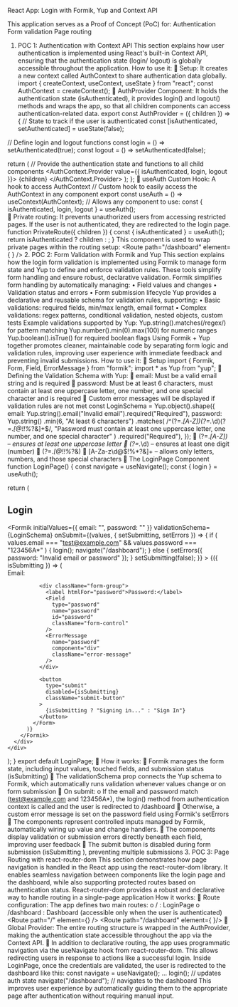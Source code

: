 React App: Login with Formik, Yup and Context API

This application serves as a Proof of Concept (PoC) for:
 	Authentication
 	Form validation
 	Page routing

1.	POC 1: Authentication with Context API
This section explains how user authentication is implemented using React's built-in Context API, ensuring that the authentication state (login/ logout) is globally accessible throughout the application. How to use it:
	Setup: It creates a new context called AuthContext to share authentication data globally.
import { createContext, useContext, useState } from "react";
const AuthContext = createContext(); 
	AuthProvider Component: It holds the authentication state (isAuthenticated), it provides login() and logout() methods and wraps the app, so that all children components can access authentication-related data.
export const AuthProvider = ({ children }) => {
  // State to track if the user is authenticated
  const [isAuthenticated, setAuthenticated] = useState(false);

  // Define login and logout functions
  const login = () => setAuthenticated(true); 
  const logout = () => setAuthenticated(false);

  return (
    // Provide the authentication state and functions to all child components
    <AuthContext.Provider value={{ isAuthenticated, login, logout }}>
      {children}
    </AuthContext.Provider>
  ); 
};
	useAuth Custom Hook: A hook to access AuthContext
// Custom hook to easily access the AuthContext in any component
export const useAuth = () => useContext(AuthContext);
// Allows any component to use:
const { isAuthenticated, login, logout } = useAuth();	
	Private routing: It prevents unauthorized users from accessing restricted pages. If the user is not authenticated, they are redirected to the login page.
function PrivateRoute({ children }) {
  const { isAuthenticated } = useAuth();
  return isAuthenticated ? children : <Navigate to="/" />;
}
This component is used to wrap private pages within the routing setup:
<Route
          path="/dashboard"
          element={
            <PrivateRoute>
              <Dashboard />
            </PrivateRoute>
          }
 />
2.	POC 2: Form Validation with Formik and Yup
This section explains how the login form validation is implemented using Formik to manage form state and Yup to define and enforce validation rules. These tools simplify form handling and ensure robust, declarative validation. Formik simplifies form handling by automatically managing:
•	Field values and changes
•	Validation status and errors
•	Form submission lifecycle
Yup provides a declarative and reusable schema for validation rules, supporting:
•	Basic validations: required fields, min/max length, email format
•	Complex validations: regex patterns, conditional validation, nested objects, custom tests
Example validations supported by Yup:
Yup.string().matches(/regex/) for pattern matching
Yup.number().min(0).max(100) for numeric ranges
Yup.boolean().isTrue() for required boolean flags
Using Formik + Yup together promotes cleaner, maintainable code by separating form logic and validation rules, improving user experience with immediate feedback and preventing invalid submissions. How to use it:
	Setup
import { Formik, Form, Field, ErrorMessage } from "formik";
import * as Yup from "yup";
	Defining the Validation Schema with Yup:
	email: Must be a valid email string and is required
	password: Must be at least 6 characters, must contain at least one uppercase letter, one number, and one special character and is required
	Custom error messages will be displayed if validation rules are not met
const LoginSchema = Yup.object().shape({
  email: Yup.string().email("Invalid email").required("Required"),
  password: Yup.string()
  .min(6, "At least 6 characters")
  .matches(
      /^(?=.*[A-Z])(?=.*\d)(?=.*[@$!%*?&])[A-Za-z\d@$!%*?&]+$/,
      "Password must contain at least one uppercase letter, one number, and one special character"
    )
    .required("Required"),
});
	(?=.*[A-Z]) – ensures at least one uppercase letter
	(?=.*\d) – ensures at least one digit (number)
	(?=.*[@$!%*?&]) – ensures at least one special character (from the set @$!%*?&)
	[A-Za-z\d@$!%*?&]+ – allows only letters, numbers, and those special characters
	The LoginPage Component
function LoginPage() {
  const navigate = useNavigate();
  const { login } = useAuth();

  return (
    <div className="login-container">
      <div className="login-card">
        <h2 className="login-title">Login</h2>
        <Formik
          initialValues={{ email: "", password: "" }}
          validationSchema={LoginSchema}
          onSubmit={(values, { setSubmitting, setErrors }) => {
            if (
              values.email === "test@example.com" &&
              values.password === "123456A*"
            ) {
              login();
              navigate("/dashboard");
            } else {
              setErrors({ password: "Invalid email or password" });
            }
            setSubmitting(false);
          }}
        >
          {({ isSubmitting }) => (
            <Form>
              <div className="form-group">
                <label htmlFor="email">Email:</label>
                <Field
                  type="email"
                  name="email"
                  id="email"
                  className="form-control"
                />
                <ErrorMessage
                  name="email"
                  component="div"
                  className="error-message"
                />
              </div>

              <div className="form-group">
                <label htmlFor="password">Password:</label>
                <Field
                  type="password"
                  name="password"
                  id="password"
                  className="form-control"
                />
                <ErrorMessage
                  name="password"
                  component="div"
                  className="error-message"
                />
              </div>

              <button
                type="submit"
                disabled={isSubmitting}
                className="submit-button"
              >
                {isSubmitting ? "Signing in..." : "Sign In"}
              </button>
            </Form>
          )}
        </Formik>
      </div>
    </div>
  );
}
export default LoginPage;
	How it works:
	Formik manages the form state, including input values, touched fields, and submission status (isSubmitting)
	The validationSchema prop connects the Yup schema to Formik, which automatically runs validation whenever values change or on form submission
	On submit:
o	If the email and password match (test@example.com and 123456A*), the login() method from authentication context is called and the user is redirected to /dashboard
	Otherwise, a custom error message is set on the password field using Formik's setErrors
	The <Field> components represent controlled inputs managed by Formik, automatically wiring up value and change handlers.
	The <ErrorMessage> components display validation or submission errors directly beneath each field, improving user feedback 
	The submit button is disabled during form submission (isSubmitting ), preventing multiple submissions
3.	POC 3: Page Routing with react-router-dom
This section demonstrates how page navigation is handled in the React app using the react-router-dom library. It enables seamless navigation between components like the login page and the dashboard, while also supporting protected routes based on authentication status. React-router-dom provides a robust and declarative way to handle routing in a single-page application How it works:
	Route configuration: The app defines two main routes:
o	/ : LoginPage
o	/dashboard : Dashboard (accessible only when the user is authenticated)
<Route path="/" element={<LoginPage />} />
<Route path="/dashboard" element={ <PrivateRoute> <Dashboard /> </PrivateRoute>}/>
	Global Provider: The entire routing structure is wrapped in the AuthProvider, making the authentication state accessible throughout the app via the Context API.
	In addition to declarative routing, the app uses programmatic navigation via the useNavigate hook from react-router-dom. This allows redirecting users in response to actions like a successful login. Inside LoginPage, once the credentials are validated, the user is redirected to the dashboard like this:
const navigate = useNavigate();
...
login();               // updates auth state
navigate("/dashboard"); // navigates to the dashboard
This improves user experience by automatically guiding them to the appropriate page after authentication without requiring manual input.

